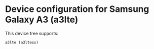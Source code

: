 Device configuration for Samsung Galaxy A3 (a3lte)
==============================
This device tree supports:

    a3lte (a3ltexx)
